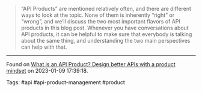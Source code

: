> “API Products” are mentioned relatively often, and there are different ways to look at the topic. None of them is inherently “right” or “wrong”, and we’ll discuss the two most important flavors of API products in this blog post. Whenever you have conversations about API products, it can be helpful to make sure that everybody is talking about the same thing, and understanding the two main perspectives can help with that.

---

Found on [What is an API Product? Design better APIs with a product mindset](https://blog.axway.com/learning-center/apis/api-design/what-is-an-api-product) on 2023-01-09 17:39:18.

Tags: #api #api-product-management #product